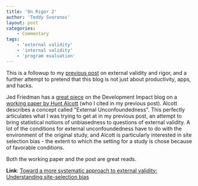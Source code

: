 ```yaml
---
title: 'On Rigor 2'
author: 'Teddy Svoronos'
layout: post
categories:
    - Commentary
tags:
    - 'external validity'
    - 'internal validity'
    - 'program evaluation'
---
```

This is a followup to my [previous post](http://teddysvoronos.com/2014/02/23/on-rigor-2/) on external validity and rigor, and a further attempt to pretend that this blog is not just about productivity, apps, and hacks.

Jed Friedman has a [great piece](http://blogs.worldbank.org/impactevaluations/towards-more-systematic-approach-external-validity-understanding-site-selection-bias) on the Development Impact blog on a [working paper by Hunt Alcott](http://www.nber.org/papers/w18373) (who I cited in my previous post). Alcott describes a concept called "External Unconfoundedness". This perfectly articulates what I was trying to get at in my previous post, an attempt to bring statistical notions of unbiasedness to questions of external validity. A lot of the conditions for external unconfoundedness have to do with the environment of the original study, and Alcott is particularly interested in site selection bias - the extent to which the setting for a study is chose because of favorable conditions.

Both the working paper and the post are great reads.

**Link**: [Toward a more systematic approach to external validity: Understanding site-selection bias](http://blogs.worldbank.org/impactevaluations/towards-more-systematic-approach-external-validity-understanding-site-selection-bias)
